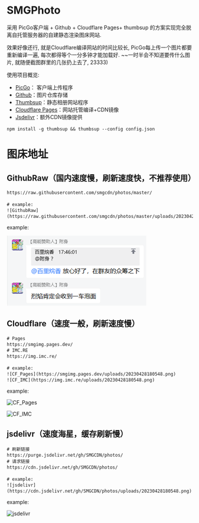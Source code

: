 # SMGPhoto

采用 PicGo客户端 + Github + Cloudflare Pages+ thumbsup 的方案实现完全脱离自托管服务器的自建静态渲染图床网站.

<!-- more -->

效果好像还行, 就是Cloudflare编译网站的时间比较长, PicGo每上传一个图片都要重新编译一遍, 每次都得等个一分多钟才能加载好. ~~一时半会不知道要传什么图片, 就随便截图群里的几张扔上去了, 23333)

使用项目概览: 
- [PicGo](https://github.com/Molunerfinn/PicGo/)： 客户端上传程序
- [Github](https://github.com/)：图片仓库存储
- [Thumbsup](https://github.com/thumbsup/thumbsup)：静态相册网站程序
- [Cloudflare Pages](https://pages.cloudflare.com/)：网站托管编译+CDN镜像
- [Jsdelivr](https://www.jsdelivr.com/)：额外CDN镜像提供

```
npm install -g thumbsup && thumbsup --config config.json
```

# 图床地址

## GithubRaw（国内速度慢，刷新速度快，不推荐使用）

```
https://raw.githubusercontent.com/smgcdn/photos/master/

# example:
![GithubRaw](https://raw.githubusercontent.com/smgcdn/photos/master/uploads/20230428180548.png)
```

example:

![GithubRaw](https://raw.githubusercontent.com/smgcdn/photos/master/uploads/20230428180548.png)

## Cloudflare（速度一般，刷新速度慢）

```
# Pages
https://smgimg.pages.dev/
# IMC.RE
https://img.imc.re/

# example:
![CF_Pages](https://smgimg.pages.dev/uploads/20230428180548.png)
![CF_IMC](https://img.imc.re/uploads/20230428180548.png)
```

example:

![CF_Pages](https://smgimg.pages.dev/uploads/20230428180548.png)

![CF_IMC](https://img.imc.re/uploads/20230428180548.png)

## jsdelivr（速度海星，缓存刷新慢）

```
# 刷新链接
https://purge.jsdelivr.net/gh/SMGCDN/photos/
# 请求链接
https://cdn.jsdelivr.net/gh/SMGCDN/photos/

# example:
![jsdelivr](https://cdn.jsdelivr.net/gh/SMGCDN/photos/uploads/20230428180548.png)
```

example:

![jsdelivr](https://cdn.jsdelivr.net/gh/SMGCDN/photos/uploads/20230428180548.png)